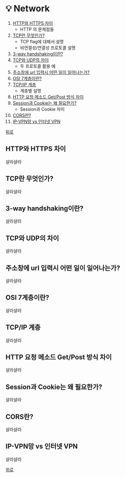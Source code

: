 ﻿
# 💡  Network
1. [HTTP와 HTTPS 차이](https://github.com/CodingStudyBy4/Interview/blob/master/Network/network.md#HTTP와-HTTPS-차이)    
	- HTTP 의 문제점들    
2. [TCP란 무엇인가?](https://github.com/CodingStudyBy4/Interview/blob/master/Network/network.md#tcp란-무엇인가)        
	- TCP flag에 대해서 설명    
	- 비연결성/연결성 프로토콜 설명    
3. [3-way handshaking이란?](https://github.com/CodingStudyBy4/Interview/blob/master/Network/network.md#3-way-handshaking이란)       
4. [TCP와 UDP의 차이](https://github.com/CodingStudyBy4/Interview/blob/master/Network/network.md#TCP와-UDP의-차이)         
	- 두 프로토콜 활용 예    
5. [주소창에 url 입력시 어떤 일이 일어나는가?](https://github.com/CodingStudyBy4/Interview/blob/master/Network/network.md#주소창에-url-입력시-어떤-일이-일어나는가)        
6. [OSI 7계층이란?](https://github.com/CodingStudyBy4/Interview/blob/master/Network/network.md#OSI-7계층이란)        
7. [TCP/IP 계층](https://github.com/CodingStudyBy4/Interview/blob/master/Network/network.md#TCP/IP-계층)        
	- 계층별 설명    
8. [HTTP 요청 메소드 Get/Post 방식 차이](https://github.com/CodingStudyBy4/Interview/blob/master/Network/network.md#HTTP-요청-메소드-Get/Post-방식-차이)        
9. [Session과 Cookie는 왜 필요한가?](https://github.com/CodingStudyBy4/Interview/blob/master/Network/network.md#Session과-Cookie는-왜-필요한가)        
	- Session과 Cookie 차이    
10. [CORS란?](https://github.com/CodingStudyBy4/Interview/blob/master/Network/network.md#CORS란)        
11. [IP-VPN망 vs 인터넷 VPN](https://github.com/CodingStudyBy4/Interview/blob/master/Network/network.md#ip-vpn망-vs-인터넷-vpn)        
    
[뒤로](https://github.com/CodingStudyBy4/Interview/blob/master/README.md#--네트워크--link)


## HTTP와 HTTPS 차이    
샬라샬라
## TCP란 무엇인가?    
샬라샬라
## 3-way handshaking이란?    
샬라샬라
## TCP와 UDP의 차이     
샬라샬라
## 주소창에 url 입력시 어떤 일이 일어나는가?    
샬라샬라
## OSI 7계층이란?    
샬라샬라
## TCP/IP 계층    
샬라샬라
## HTTP 요청 메소드 Get/Post 방식 차이     
샬라샬라
## Session과 Cookie는 왜 필요한가?    
샬라샬라
## CORS란?    
샬라샬라
## IP-VPN망 vs 인터넷 VPN     
샬라샬라

[위로](#--Network)
